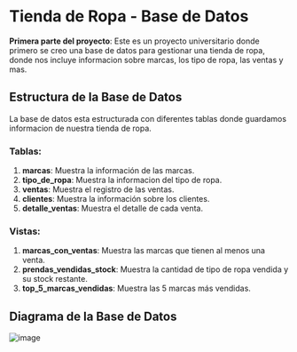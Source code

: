 # Tienda de Ropa - Base de Datos
**Primera parte del proyecto**: Este es un proyecto universitario donde primero se creo una base de datos para gestionar una tienda de ropa, donde nos incluye informacion sobre marcas, los tipo de ropa, las ventas y mas.

## Estructura de la Base de Datos
La base de datos esta estructurada con diferentes tablas donde guardamos informacion de nuestra tienda de ropa.

### Tablas:
1. **marcas**: Muestra la información de las marcas.
2. **tipo_de_ropa**: Muestra la informacion del tipo de ropa.
3. **ventas**: Muestra el registro de las ventas.
4. **clientes**: Muestra la información sobre los clientes.
5. **detalle_ventas**: Muestra el detalle de cada venta.

### Vistas:

1. **marcas_con_ventas**: Muestra las marcas que tienen al menos una venta.
2. **prendas_vendidas_stock**: Muestra la cantidad de tipo de ropa vendida y su stock restante.
3. **top_5_marcas_vendidas**: Muestra las 5 marcas más vendidas.

## Diagrama de la Base de Datos
![image](https://github.com/user-attachments/assets/55a12031-5fd7-4726-88d4-bcce3d2847fb)
